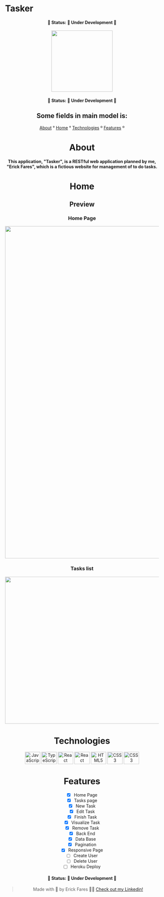 # Tasker

<h4 align="center">
  🚧 Status: 🚀 Under Development 🚧
</h4>

<div align="center">
    <img src="https://user-images.githubusercontent.com/79349878/154021284-5af587be-9957-4f61-af4f-bbe9cfb824db.png" height="200" width="200">

<h4 align="center">
  🚧 Status: 🚀 Under Development 🚧
</h4>

## Some fields in main model is:

<p align="center">
  <a href="#about">About</a> °
  <a href="#home">Home</a> °
  <a href="#technologies">Technologies</a> º
  <a href="#features">Features</a> º
</p>

# About

#### This application, "Tasker", is a RESTful web application planned by me, "Erick Fares", which is a fictious website for management of to do tasks.

# Home
## Preview
### Home Page
<div align="center">
  <img src="https://user-images.githubusercontent.com/79349878/154784790-8ac28787-2784-454d-8d8b-2d1d8294ef6f.gif" height="1085" width="1855">
</div>

### Tasks list
<div align="center">
  <img src="https://user-images.githubusercontent.com/79349878/154784754-66ccd8bd-d634-4173-a4ed-410367f6621d.png" height="480" width="640">
</div>

# Technologies

<div align="center">
  <img align="center" alt="JavaScript" height="40" width="50" src="https://cdn.jsdelivr.net/gh/devicons/devicon/icons/react/react-original.svg" />
  <img align="center" alt="TypeScript" height="40" width="50" src="https://cdn.jsdelivr.net/gh/devicons/devicon/icons/typescript/typescript-plain.svg" />
  <img align="center" alt="React" height="40" width="50" src="https://cdn.jsdelivr.net/gh/devicons/devicon/icons/nodejs/nodejs-original.svg" />
  <img align="center" alt="React" height="40" width="50" src="https://cdn.jsdelivr.net/gh/devicons/devicon/icons/postgresql/postgresql-original.svg" />
  <img align="center" alt="HTML5" height="40" width="50" src="https://cdn.jsdelivr.net/gh/devicons/devicon/icons/html5/html5-plain-wordmark.svg"/>
  <img align="center" alt="CSS3" height="40" width="50" src="https://cdn.jsdelivr.net/gh/devicons/devicon/icons/css3/css3-plain-wordmark.svg"/>
  <img align="center" alt="CSS3" height="40" width="50" src="https://cdn.jsdelivr.net/gh/devicons/devicon/icons/bootstrap/bootstrap-original.svg" />
 </div>

 # Features
+ [x] Home Page
+ [x] Tasks page
+ [x] New Task
+ [x] Edit Task
+ [x] Finish Task
+ [x] Visualize Task
+ [x] Remove Task
+ [x] Back End
+ [x] Data Base
+ [x] Pagination
+ [x] Responsive Page
+ [ ] Create User
+ [ ] Delete User
+ [ ] Heroku Deploy

<h4 align="center">
  🚧 Status: 🚀 Under Development 🚧
</h4>

> Made with 💜 by Erick Fares 👨‍💻 <a href="https://www.linkedin.com/in/erick-fares-3941a0207/" target="_blank">Check out my Linkedin!</a>
